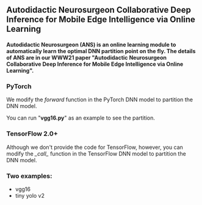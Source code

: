 ## Autodidactic Neurosurgeon Collaborative Deep Inference for Mobile Edge Intelligence via Online Learning
#### Autodidactic Neurosurgeon (ANS) is an online learning module to automatically learn the optimal DNN partition point on the fly. The details of ANS are in our WWW21 paper "Autodidactic Neurosurgeon Collaborative Deep Inference for Mobile Edge Intelligence via Online Learning".

### PyTorch
We modify the *forward* function in the PyTorch DNN model to partition the DNN model.

You can run "**vgg16.py**" as an example to see the partition.

### TensorFlow 2.0+
Although we don't provide the code for TensorFlow, however, you can modify the *\__call\__* function in the TensorFlow DNN model to partition the DNN model.

### Two examples:
- vgg16
- tiny yolo v2
